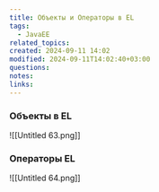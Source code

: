 ```yaml
---
title: Объекты и Операторы в EL
tags:
  - JavaEE
related_topics: 
created: 2024-09-11 14:02
modified: 2024-09-11T14:02:40+03:00
questions: 
notes: 
links: 
---
```

### Объекты в EL

![[Untitled 63.png]]

  

### Операторы EL

![[Untitled 64.png]]
